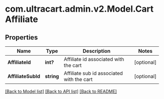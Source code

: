 # com.ultracart.admin.v2.Model.CartAffiliate
## Properties

Name | Type | Description | Notes
------------ | ------------- | ------------- | -------------
**AffiliateId** | **int?** | Affiliate id associated with the cart | [optional] 
**AffiliateSubId** | **string** | Affiliate sub id associated with the cart | [optional] 


[[Back to Model list]](../README.md#documentation-for-models) [[Back to API list]](../README.md#documentation-for-api-endpoints) [[Back to README]](../README.md)

